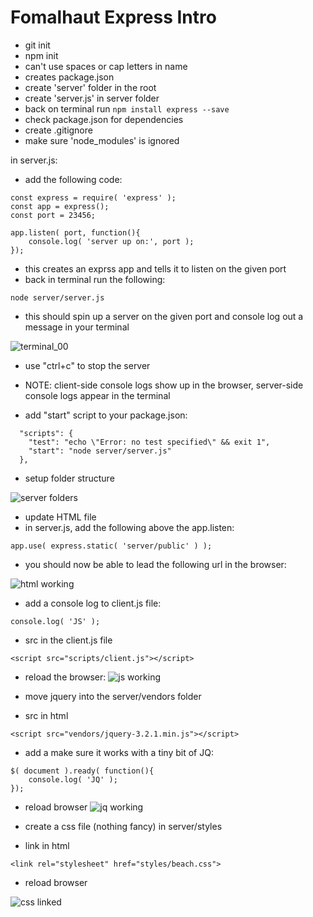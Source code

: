 Fomalhaut Express Intro
===

- git init
- npm init
 - can't use spaces or cap letters in name
 - creates package.json
- create 'server' folder in the root
- create 'server.js' in server folder
- back on terminal run ```npm install express --save```
- check package.json for dependencies
- create .gitignore
- make sure 'node_modules' is ignored

in server.js:

- add the following code:

```
const express = require( 'express' );
const app = express();
const port = 23456;

app.listen( port, function(){
    console.log( 'server up on:', port );
}); 
```
- this creates an exprss app and tells it to listen on the given port
- back in terminal run the following:

```node server/server.js```

- this should spin up a server on the given port and console log out a message in your terminal

![terminal_00](readmeImages/terminal_00.png)

- use "ctrl+c" to stop the server
- NOTE: client-side console logs show up in the browser, server-side console logs appear in the terminal

- add "start" script to your package.json:

```
  "scripts": {
    "test": "echo \"Error: no test specified\" && exit 1",
    "start": "node server/server.js"
  },
```
- setup folder structure

![server folders](readmeImages/serverSetup.png)

- update HTML file
- in server.js, add the following above the app.listen:

```
app.use( express.static( 'server/public' ) );
```

- you should now be able to lead the following url in the browser:

![html working](reamdeImages/html.png)

- add a console log to client.js file:
```
console.log( 'JS' );
```
- src in the client.js file
```
<script src="scripts/client.js"></script>
```
- reload the browser:
![js working](reamdeImages/js.png)

- move jquery into the server/vendors folder
- src in html
```
<script src="vendors/jquery-3.2.1.min.js"></script>
```
- add a make sure it works with a tiny bit of JQ:
```
$( document ).ready( function(){
    console.log( 'JQ' );
});
```
- reload browser
![jq working](reamdeImages/jq.png)

- create a css file (nothing fancy) in server/styles
- link in html
```
<link rel="stylesheet" href="styles/beach.css">
```
- reload browser

![css linked](reamdeImages/css.png)

